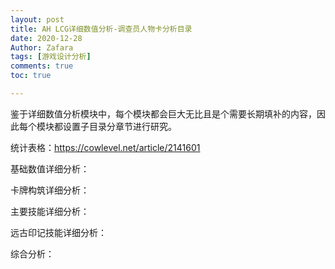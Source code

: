 ```yaml
---
layout: post
title: AH LCG详细数值分析-调查员人物卡分析目录
date: 2020-12-28
Author: Zafara
tags: [游戏设计分析]
comments: true
toc: true

---
```


鉴于详细数值分析模块中，每个模块都会巨大无比且是个需要长期填补的内容，因此每个模块都设置子目录分章节进行研究。

统计表格：https://cowlevel.net/article/2141601

基础数值详细分析：

卡牌构筑详细分析：

主要技能详细分析：

远古印记技能详细分析：

综合分析：
